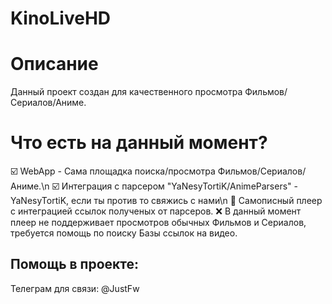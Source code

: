 # KinoLiveHD

# Описание
Данный проект создан для качественного просмотра Фильмов/Сериалов/Аниме.
# Что есть на данный момент?
☑️ WebApp - Сама площадка поиска/просмотра Фильмов/Сериалов/Аниме.\n
☑️ Интеграция с парсером "YaNesyTortiK/AnimeParsers" - YaNesyTortiK, если ты против то свяжись с нами\n
🎥 Самописный плеер с интеграцией ссылок полученых от парсеров.
❌ В данный момент плеер не поддерживает просмотров обычных Фильмов и Сериалов, требуется помощь по поиску Базы ссылок на видео.

## Помощь в проекте:
Телеграм для связи: @JustFw
